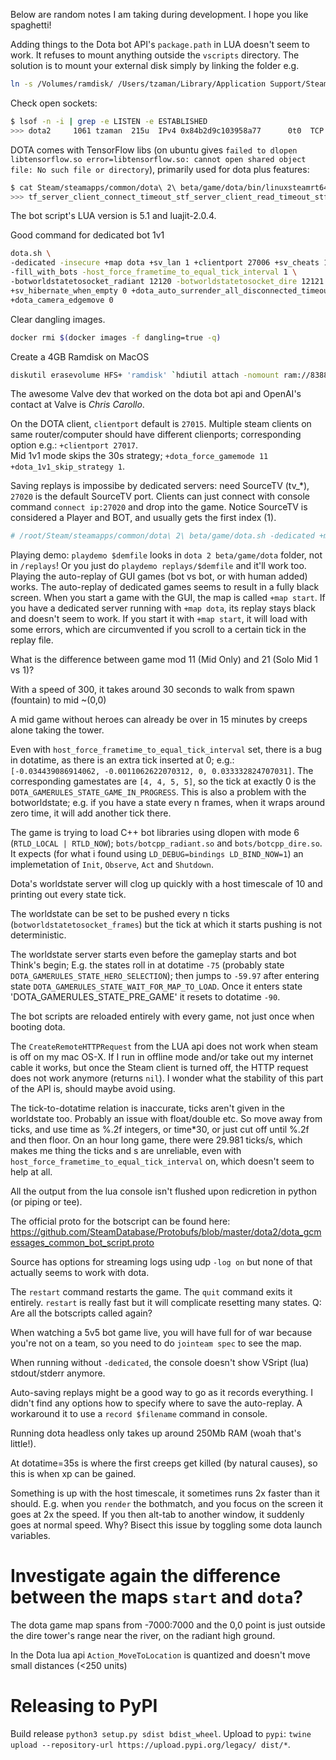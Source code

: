 Below are random notes I am taking during development. I hope you like spaghetti!

Adding things to the Dota bot API's `package.path` in LUA doesn't seem to work. It refuses to
mount anything outside the `vscripts` directory. The solution is to mount your external disk simply
by linking the folder e.g.
```sh
ln -s /Volumes/ramdisk/ /Users/tzaman/Library/Application Support/Steam/SteamApps/common/dota 2 beta/game/dota/scripts/vscripts
```


Check open sockets:
```sh
$ lsof -n -i | grep -e LISTEN -e ESTABLISHED
>>> dota2     1061 tzaman  215u  IPv4 0x84b2d9c103958a77      0t0  TCP *:12120 (LISTEN)
```

DOTA comes with TensorFlow libs (on ubuntu gives `failed to dlopen libtensorflow.so error=libtensorflow.so: cannot open shared object file: No such file or directory`), primarily used for dota plus features:

```sh
$ cat Steam/steamapps/common/dota\ 2\ beta/game/dota/bin/linuxsteamrt64/libserver.so | grep -a tensorflow
>>> tf_server_client_connect_timeout_stf_server_client_read_timeout_stf_server_client_write_timeout_stf_server_stats_spew_interval_sdota_suggest_spew_pregame_itemsdota_suggest_spew_win_probabilitydota_suggest_spew_win_probability_chatdota_suggest_pregame_items_reductiondota_suggest_pregame_items_thresholddota_suggest_item_sequence_allow_thresholddota_suggest_item_sequence_threshold_startdota_suggest_item_sequence_threshold_fulldota_suggest_item_sequence_other_option_multiplierdota_suggest_item_sequence_dupe_multiplierdota_suggest_lane_trilane_penaltydota_suggest_win_probability_interval
```

The bot script's LUA version is 5.1 and luajit-2.0.4.

Good command for dedicated bot 1v1
```sh
dota.sh \
-dedicated -insecure +map dota +sv_lan 1 +clientport 27006 +sv_cheats 1 \
-fill_with_bots -host_force_frametime_to_equal_tick_interval 1 \
-botworldstatetosocket_radiant 12120 -botworldstatetosocket_dire 12121 -botworldstatetosocket_frames 5 -botworldstatesocket_threaded \
+sv_hibernate_when_empty 0 +dota_auto_surrender_all_disconnected_timeout 180 +host_timescale 1 \
+dota_camera_edgemove 0
```

Clear dangling images.
```sh
docker rmi $(docker images -f dangling=true -q)
```

Create a 4GB Ramdisk on MacOS
```sh
diskutil erasevolume HFS+ 'ramdisk' `hdiutil attach -nomount ram://8388608`
```

The awesome Valve dev that worked on the dota bot api and OpenAI's contact at Valve is _Chris Carollo_.

On the DOTA client, `clientport` default is `27015`. Multiple steam clients on same router/computer should
have different clienports; corresponding option e.g.: `+clientport 27017`.
\
Mid 1v1 mode skips the 30s strategy; `+dota_force_gamemode 11 +dota_1v1_skip_strategy 1`.

Saving replays is impossibe by dedicated servers: need SourceTV (tv_*), `27020` is the default SourceTV port.
Clients can just connect with console command `connect ip:27020` and drop into the game.
Notice SourceTV is considered a Player and BOT, and usually gets the first index (1).

```sh
# /root/Steam/steamapps/common/dota\ 2\ beta/game/dota.sh -dedicated +map dota +sv_lan 1 +sv_hibernate_when_empty 0 +dota_auto_surrender_all_disconnected_timeout 180 +tv_enable 1 +tv_autorecord 1 +tv_dota_auto_record_stressbots 1 +tv_delay 0 +dota_force_gamemode 11 +dota_force_upload_match_stats 1
```
Playing demo: `playdemo $demfile` looks in `dota 2 beta/game/dota` folder, not in `/replays`!
Or you just do `playdemo replays/$demfile` and it'll work too.
Playing the auto-replay of GUI games (bot vs bot, or with human added) works. The auto-replay
of dedicated games seems to result in a fully black screen.
When you start a game with the GUI, the map is called `+map start`. If you have a dedicated
server running with `+map dota`, its replay stays black and doesn't seem to work. If you start it
with `+map start`, it will load with some errors, which are circumvented if you scroll to a certain
tick in the replay file.

What is the difference between game mod 11 (Mid Only) and 21 (Solo Mid 1 vs 1)?

With a speed of 300, it takes around 30 seconds to walk from spawn (fountain) to mid ~(0,0)

A mid game without heroes can already be over in 15 minutes by creeps alone taking the tower.

Even with `host_force_frametime_to_equal_tick_interval` set, there is a bug in dotatime, as there
is an extra tick inserted at 0; e.g.: `[-0.034439086914062, -0.0011062622070312, 0, 0.033332824707031]`.
The corresponding gamestates are `[4, 4, 5, 5]`, so the tick at exactly 0 is the `DOTA_GAMERULES_STATE_GAME_IN_PROGRESS`.
This is also a problem with the botworldstate; e.g. if you have a state every n frames, when it wraps
around zero time, it will add another tick there.

The game is trying to load C++ bot libraries using
dlopen with mode 6 (`RTLD_LOCAL | RTLD_NOW`); `bots/botcpp_radiant.so` and `bots/botcpp_dire.so`.
It expects (for what i found using `LD_DEBUG=bindings LD_BIND_NOW=1`) an implemetation of `Init`,
`Observe`, `Act` and `Shutdown`.

Dota's worldstate server will clog up quickly with a host timescale of 10 and printing out every state
tick.

The worldstate can be set to be pushed every n ticks (`botworldstatetosocket_frames`) but the
tick at which it starts pushing is not deterministic.

The worldstate server starts even before the gameplay starts and bot Think's begin;
E.g. the states roll in at  dotatime `-75` (probably state `DOTA_GAMERULES_STATE_HERO_SELECTION`);
then jumps to `-59.97` after entering state `DOTA_GAMERULES_STATE_WAIT_FOR_MAP_TO_LOAD`.
Once it enters state 'DOTA_GAMERULES_STATE_PRE_GAME' it resets to dotatime `-90`.

The bot scripts are reloaded entirely with every game, not just once when booting dota.

The `CreateRemoteHTTPRequest` from the LUA api does not work when steam is off on my mac OS-X.
If I run in offline mode and/or take out my internet cable it works, but once the Steam client is
turned off, the HTTP request does not work anymore (returns `nil`). I wonder what the stability of
this part of the API is, should maybe avoid using.


The tick-to-dotatime relation is inaccurate, ticks aren't given in the worldstate too. Probably
an issue with float/double etc. So move away from ticks, and use time as %.2f integers, or time*30,
or just cut off until %.2f and then floor. On an hour long game, there were 29.981 ticks/s, which
makes me thing the ticks and s are unreliable, even with `host_force_frametime_to_equal_tick_interval` on,
which doesn't seem to help at all.

All the output from the lua console isn't flushed upon redicretion in python (or piping or tee).

The official proto for the botscript can be found here:
https://github.com/SteamDatabase/Protobufs/blob/master/dota2/dota_gcmessages_common_bot_script.proto

Source has options for streaming logs using udp `-log on` but none of that actually seems to work
with dota.

The `restart` command restarts the game. The `quit` command exits it entirely. `restart` is really
fast but it will complicate resetting many states. Q: Are all the botscripts called again?

When watching a 5v5 bot game live, you will have full for of war because you're not on a team,
so you need to do `jointeam spec` to see the map.

When running without `-dedicated`, the console doesn't show VSript (lua) stdout/stderr anymore.

Auto-saving replays might be a good way to go as it records everything. I didn't find any options
how to specify where to save the auto-replay. A workaround it to use a `record $filename` command
in console.

Running dota headless only takes up around 250Mb RAM (woah that's little!).

At dotatime=35s is where the first creeps get killed (by natural causes), so this is when xp can be
gained.

Something is up with the host timescale, it sometimes runs 2x faster than it should. E.g. when
you `render` the bothmatch, and you focus on the screen it goes at 2x the speed. If you then alt-tab
to another window, it suddenly goes at normal speed. Why? Bisect this issue by toggling some
dota launch variables.

Investigate again the difference between the maps `start` and `dota`?
=======

The dota game map spans from -7000:7000 and the 0,0 point is just outside the dire tower's range
near the river, on the radiant high ground.

In the Dota lua api `Action_MoveToLocation` is quantized and doesn't move small distances (<250 units)

# Releasing to PyPI

Build release `python3 setup.py sdist bdist_wheel`.
Upload to `pypi`: `twine upload --repository-url https://upload.pypi.org/legacy/ dist/*`.
